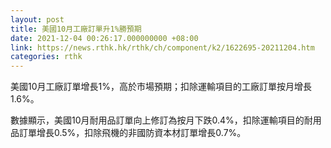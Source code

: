```yaml
---
layout: post
title: 美國10月工廠訂單升1%勝預期
date: 2021-12-04 00:26:17.000000000 +08:00
link: https://news.rthk.hk/rthk/ch/component/k2/1622695-20211204.htm
categories: rthk
---
```


美國10月工廠訂單增長1%，高於市場預期；扣除運輸項目的工廠訂單按月增長1.6%。

數據顯示，美國10月耐用品訂單向上修訂為按月下跌0.4%，扣除運輸項目的耐用品訂單增長0.5%，扣除飛機的非國防資本材訂單增長0.7%。
